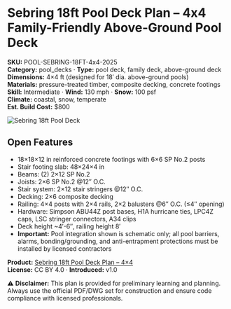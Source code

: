 # Sebring 18ft Pool Deck Plan – 4x4 Family-Friendly Above-Ground Pool Deck
**SKU:** POOL-SEBRING-18FT-4x4-2025  
**Category:** pool_decks · **Type:** pool deck, family deck, above-ground deck  
**Dimensions:** 4×4 ft (designed for 18′ dia. above-ground pools)  
**Materials:** pressure-treated timber, composite decking, concrete footings  
**Skill:** Intermediate · **Wind:** 130 mph · **Snow:** 100 psf  
**Climate:** coastal, snow, temperate  
**Est. Build Cost:** $800

![Sebring 18ft Pool Deck](https://i.etsystatic.com/59867749/r/il/facf8e/7140062060/il_fullxfull.7140062060_9d3n.jpg)

## Open Features
- 18×18×12 in reinforced concrete footings with 6×6 SP No.2 posts  
- Stair footing slab: 48×24×4 in  
- Beams: (2) 2×12 SP No.2  
- Joists: 2×6 SP No.2 @12″ O.C.  
- Stair system: 2×12 stair stringers @12″ O.C.  
- Decking: 2×6 composite decking  
- Railing: 4×4 posts with 2×4 rails, 2×2 balusters @6″ O.C. (≤4″ opening)  
- Hardware: Simpson ABU44Z post bases, H1A hurricane ties, LPC4Z caps, LSC stringer connectors, A34 clips  
- Deck height ~4′-6″, railing height 8′  
- **Important:** Pool integration shown is schematic only; all pool barriers, alarms, bonding/grounding, and anti-entrapment protections must be installed by licensed contractors  

**Product:** [Sebring 18ft Pool Deck Plan – 4×4](https://bamboodesigns.com/plans/sebring-18ft-pool-deck-plan-4x4)  
**License:** CC BY 4.0 · **Introduced:** v1.0  

⚠️ **Disclaimer:** This plan is provided for preliminary learning and planning. Always use the official PDF/DWG set for construction and ensure code compliance with licensed professionals.  

